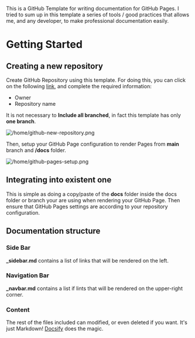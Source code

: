 This is a GitHub Template for writing documentation for GitHub Pages. I tried to sum up in this template a series of tools / good practices that allows me, and any developer, to make professional documentation easily.

# Getting Started

## Creating a new repository

Create GitHub Repository using this template. For doing this, you can click on the following [link](https://github.com/eaceto/EADocsTemplate/generate), and complete the required information:

* Owner
* Repository name

It is not necessary to **Include all branched**, in fact this template has only **one branch**.

![/home/github-new-repository.png](/home/github-new-repository.png)

Then, setup your GitHub Page configuration to render Pages from **main** branch and **/docs** folder.

![/home/github-pages-setup.png](/home/github-pages-setup.png)

## Integrating into existent one

This is simple as doing a copy/paste of the **docs** folder inside the docs folder or branch your are using when rendering your GitHub Page. Then ensure that GitHub Pages settings are according to your repository configuration.

## Documentation structure

### Side Bar

**_sidebar.md** contains a list of links that will be rendered on the left.

### Navigation Bar

**_navbar.md** contains a list if lints that will be rendered on the upper-right corner.

### Content

The rest of the files included can modified, or even deleted if you want. It's just Markdown! [Docsify](https://docsify.js.org/#/) does the magic.